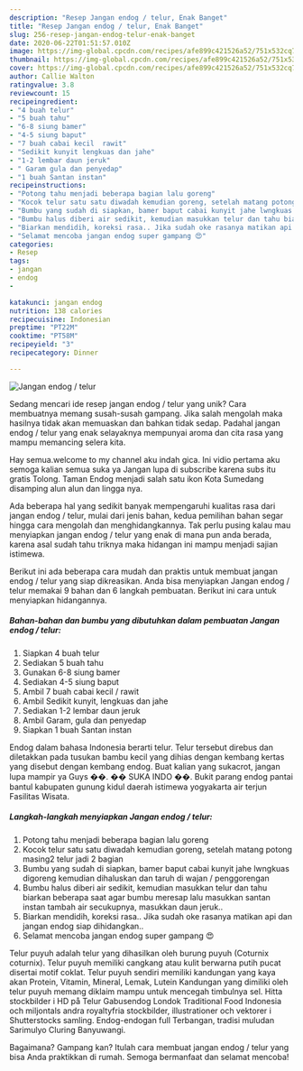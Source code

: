 ```yaml
---
description: "Resep Jangan endog / telur, Enak Banget"
title: "Resep Jangan endog / telur, Enak Banget"
slug: 256-resep-jangan-endog-telur-enak-banget
date: 2020-06-22T01:51:57.010Z
image: https://img-global.cpcdn.com/recipes/afe899c421526a52/751x532cq70/jangan-endog-telur-foto-resep-utama.jpg
thumbnail: https://img-global.cpcdn.com/recipes/afe899c421526a52/751x532cq70/jangan-endog-telur-foto-resep-utama.jpg
cover: https://img-global.cpcdn.com/recipes/afe899c421526a52/751x532cq70/jangan-endog-telur-foto-resep-utama.jpg
author: Callie Walton
ratingvalue: 3.8
reviewcount: 15
recipeingredient:
- "4 buah telur"
- "5 buah tahu"
- "6-8 siung bamer"
- "4-5 siung baput"
- "7 buah cabai kecil  rawit"
- "Sedikit kunyit lengkuas dan jahe"
- "1-2 lembar daun jeruk"
- " Garam gula dan penyedap"
- "1 buah Santan instan"
recipeinstructions:
- "Potong tahu menjadi beberapa bagian lalu goreng"
- "Kocok telur satu satu diwadah kemudian goreng, setelah matang potong masing2 telur jadi 2 bagian"
- "Bumbu yang sudah di siapkan, bamer baput cabai kunyit jahe lwngkuas digoreng kemudian dihaluskan dan taruh di wajan / penggorengan"
- "Bumbu halus diberi air sedikit, kemudian masukkan telur dan tahu biarkan beberapa saat agar bumbu meresap lalu masukkan santan instan tambah air secukupnya, masukkan daun jeruk.."
- "Biarkan mendidih, koreksi rasa.. Jika sudah oke rasanya matikan api dan jangan endog siap dihidangkan.."
- "Selamat mencoba jangan endog super gampang 😍"
categories:
- Resep
tags:
- jangan
- endog
- 

katakunci: jangan endog  
nutrition: 138 calories
recipecuisine: Indonesian
preptime: "PT22M"
cooktime: "PT58M"
recipeyield: "3"
recipecategory: Dinner

---
```



![Jangan endog / telur](https://img-global.cpcdn.com/recipes/afe899c421526a52/751x532cq70/jangan-endog-telur-foto-resep-utama.jpg)

Sedang mencari ide resep jangan endog / telur yang unik? Cara membuatnya memang susah-susah gampang. Jika salah mengolah maka hasilnya tidak akan memuaskan dan bahkan tidak sedap. Padahal jangan endog / telur yang enak selayaknya mempunyai aroma dan cita rasa yang mampu memancing selera kita.

Hay semua.welcome to my channel aku indah gica. Ini vidio pertama aku semoga kalian semua suka ya Jangan lupa di subscribe karena subs itu gratis Tolong. Taman Endog menjadi salah satu ikon Kota Sumedang disamping alun alun dan lingga nya.

Ada beberapa hal yang sedikit banyak mempengaruhi kualitas rasa dari jangan endog / telur, mulai dari jenis bahan, kedua pemilihan bahan segar hingga cara mengolah dan menghidangkannya. Tak perlu pusing kalau mau menyiapkan jangan endog / telur yang enak di mana pun anda berada, karena asal sudah tahu triknya maka hidangan ini mampu menjadi sajian istimewa.


Berikut ini ada beberapa cara mudah dan praktis untuk membuat jangan endog / telur yang siap dikreasikan. Anda bisa menyiapkan Jangan endog / telur memakai 9 bahan dan 6 langkah pembuatan. Berikut ini cara untuk menyiapkan hidangannya.

<!--inarticleads1-->

##### Bahan-bahan dan bumbu yang dibutuhkan dalam pembuatan Jangan endog / telur:

1. Siapkan 4 buah telur
1. Sediakan 5 buah tahu
1. Gunakan 6-8 siung bamer
1. Sediakan 4-5 siung baput
1. Ambil 7 buah cabai kecil / rawit
1. Ambil Sedikit kunyit, lengkuas dan jahe
1. Sediakan 1-2 lembar daun jeruk
1. Ambil  Garam, gula dan penyedap
1. Siapkan 1 buah Santan instan


Endog dalam bahasa Indonesia berarti telur. Telur tersebut direbus dan diletakkan pada tusukan bambu kecil yang dihias dengan kembang kertas yang disebut dengan kembang endog. Buat kalian yang sukacrot, jangan lupa mampir ya Guys ��. �� SUKA INDO ��. Bukit parang endog pantai bantul kabupaten gunung kidul daerah istimewa yogyakarta air terjun Fasilitas Wisata. 

<!--inarticleads2-->

##### Langkah-langkah menyiapkan Jangan endog / telur:

1. Potong tahu menjadi beberapa bagian lalu goreng
1. Kocok telur satu satu diwadah kemudian goreng, setelah matang potong masing2 telur jadi 2 bagian
1. Bumbu yang sudah di siapkan, bamer baput cabai kunyit jahe lwngkuas digoreng kemudian dihaluskan dan taruh di wajan / penggorengan
1. Bumbu halus diberi air sedikit, kemudian masukkan telur dan tahu biarkan beberapa saat agar bumbu meresap lalu masukkan santan instan tambah air secukupnya, masukkan daun jeruk..
1. Biarkan mendidih, koreksi rasa.. Jika sudah oke rasanya matikan api dan jangan endog siap dihidangkan..
1. Selamat mencoba jangan endog super gampang 😍


Telur puyuh adalah telur yang dihasilkan oleh burung puyuh (Coturnix coturnix). Telur puyuh memiliki cangkang atau kulit berwarna putih pucat disertai motif coklat. Telur puyuh sendiri memiliki kandungan yang kaya akan Protein, Vitamin, Mineral, Lemak, Lutein Kandungan yang dimiliki oleh telur puyuh memang diklaim mampu untuk mencegah timbulnya sel. Hitta stockbilder i HD på Telur Gabusendog Londok Traditional Food Indonesia och miljontals andra royaltyfria stockbilder, illustrationer och vektorer i Shutterstocks samling. Endog-endogan full Terbangan, tradisi muludan Sarimulyo Cluring Banyuwangi. 

Bagaimana? Gampang kan? Itulah cara membuat jangan endog / telur yang bisa Anda praktikkan di rumah. Semoga bermanfaat dan selamat mencoba!
